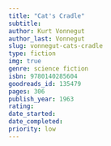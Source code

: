 ```yaml
---
title: "Cat's Cradle"
subtitle: 
author: Kurt Vonnegut
author_last: Vonnegut
slug: vonnegut-cats-cradle
type: fiction
img: true
genre: science fiction
isbn: 9780140285604
goodreads_id: 135479
pages: 306
publish_year: 1963 
rating: 
date_started:
date_completed:
priority: low
---
```

